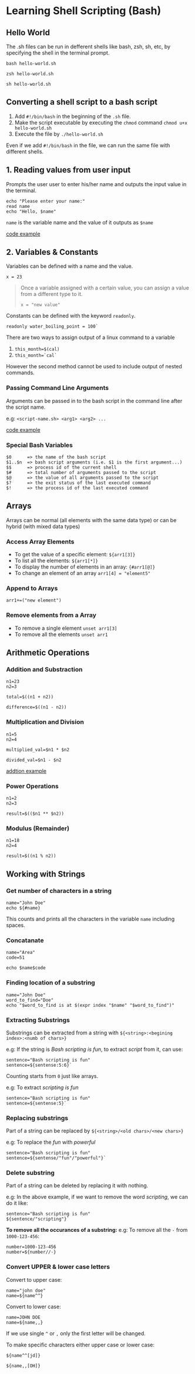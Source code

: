 # Learning Shell Scripting (Bash)
## Hello World
The .sh files can be run in defferent shells like bash, zsh, sh, etc, by specifying the shell in the terminal prompt. 
 
`bash hello-world.sh`

 `zsh hello-world.sh`
 
 `sh hello-world.sh` 

## Converting a shell script to a bash script
 1. Add `#!/bin/bash` in the beginning of the `.sh` file.
 2. Make the script executable by executing the `chmod` command `chmod u+x hello-world.sh`
 3. Execute the file by `./hello-world.sh`

Even if we add `#!/bin/bash` in the file, we can run the same file with different shells.

## 1. Reading values from user input
Prompts the user user to enter his/her name and outputs the input value in the terminal.
```
echo "Please enter your name:"
read name
echo "Hello, $name"
```

`name` is the variable name and the value of it outputs as `$name`

[code example](./1_read_values_user_prompts)

## 2. Variables & Constants
Variables can be defined with a name and the value. 

```
x = 23
```

> Once a variable assigned with a certain value, you can assign a value from a different type to it.
> 
> `x = "new value"`

Constants can be defined with the keyword `readonly`. 

```
readonly water_boiling_point = 100`
```

There are two ways to assign output of a linux command to a variable

1. `this_month=$(cal)`
2. ``this_month=`cal` ``

However the second method cannot be used to include output of nested commands. 

### Passing Command Line Arguments
Arguments can be passed in to the bash script in the command line after the script name. 

e.g: `<script-name.sh> <arg1> <arg2> ...`

[code example](./2_command_line_args)

### Special Bash Variables

```
$0      => the name of the bash script
$1..$n  => bash script arguments (i.e. $1 is the first argument...)
$$      => process id of the current shell
$#      => total number of arguments passed to the script
$@      => the value of all arguments passed to the script
$?      => the exit status of the last executed command
$!      => the process id of the last executed command
```

## Arrays
Arrays can be normal (all elements with the same data type) or can be hybrid (with mixed data types)

### Access Array Elements
- To get the value of a specific element: `${arr1[3]}`
- To list all the elements: `${arr1[*]}`
- To display the number of elements in an array: `{#arr1[@]}`
- To change an element of an array `arr1[4] = "element5"`

### Append to Arrays
`arr1+=("new element")`

### Remove elements from a Array
- To remove a single element `unset arr1[3]`
- To remove all the elements `unset arr1`
  

## Arithmetic Operations

### Addition and Substraction
```
n1=23
n2=3

total=$((n1 + n2))

difference=$((n1 - n2))
```

### Multiplication and Division
```
n1=5
n2=4

multiplied_val=$n1 * $n2

divided_val=$n1 - $n2
```
[addtion example](./3_arithmetic_operations)


### Power Operations
```
n1=2
n2=3

result=$(($n1 ** $n2))
```

### Modulus (Remainder)
```
n1=18
n2=4

result=$((n1 % n2))
```


## Working with Strings

### Get number of characters in a string
```
name="John Doe"
echo ${#name}
```

This counts and prints all the characters in the variable `name` including spaces.

### Concatanate 
```
name="Area"
code=51

echo $name$code
```

### Finding location of a substring
```
name="John Doe"
word_to_find="Doe"
echo "$word_to_find is at $(expr index "$name" "$word_to_find")"
```

### Extracting Substrings
Substrings can be extracted from a string with `${<string>:<begining index>:<numb of chars>}`

e.g: If the string is *Bash scripting is fun*, to extract *script* from it, can use: 
```
sentence="Bash scripting is fun"
sentence=${sentense:5:6}`
```

Counting starts from `0` just like arrays. 

e.g: To extract *scripting is fun*
```
sentence="Bash scripting is fun"
sentence=${sentense:5}`
```

### Replacing substrings
Part of a string can be replaced by `${<string>/<old chars>/<new chars>}`

e.g: To replace the _fun_ with *powerful*
```
sentence="Bash scripting is fun"
sentence=${sentense/"fun"/"powerful"}`
```

### Delete substring
Part of a string can be deleted by replacing it with nothing. 

e.g: In the above example, if we want to remove the word _scripting_, we can do it like:
```
sentence="Bash scripting is fun"
${sentence/"scripting"}`
```

**To remove all the occurances of a substring:** 
e.g: To remove all the `-` from `1000-123-456`:
```
number=1000-123-456
number=${number//-}
```

### Convert UPPER & lower case letters
Convert to upper case:
```
name="john doe"
name=${name^^}
```

Convert to lower case:
```
name=JOHN DOE
name=${name,,}
```

If we use single `^` or `,` only the first letter will be changed.

To make specific characters either upper case or lower case:

`${name^^[jd]}`

`${name,,[OH]}`



